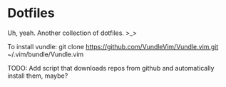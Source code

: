 Dotfiles
========

Uh, yeah. Another collection of dotfiles. &gt;\_&gt;

To install vundle:
git clone https://github.com/VundleVim/Vundle.vim.git ~/.vim/bundle/Vundle.vim

TODO: Add script that downloads repos from github and automatically
install them, maybe?
